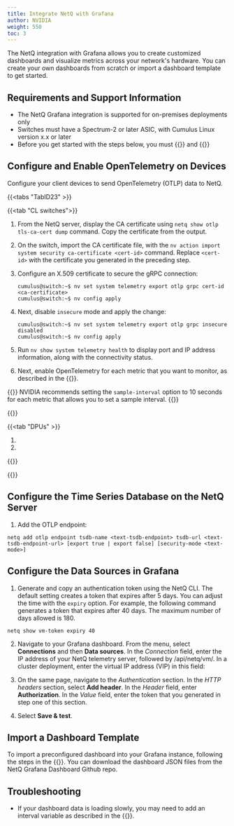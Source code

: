 ```yaml
---
title: Integrate NetQ with Grafana
author: NVIDIA
weight: 550
toc: 3
---
```


The NetQ integration with Grafana allows you to create customized dashboards and visualize metrics across your network's hardware. You can create your own dashboards from scratch or import a dashboard template to get started.
<!--
{{<figure src="/images/netq/grafana-dash-415.png" alt="Grafana dashboard displaying GPU statistics" width="1200">}}
-->

## Requirements and Support Information

- The NetQ Grafana integration is supported for on-premises deployments only
- Switches must have a Spectrum-2 or later ASIC, with Cumulus Linux version x.x or later
- Before you get started with the steps below, you must {{<exlink url="https://grafana.com/docs/grafana/latest/setup-grafana/installation/" text="install Grafana">}} and {{<exlink url="https://grafana.com/docs/grafana/latest/setup-grafana/start-restart-grafana/" text="start the Grafana server">}}

## Configure and Enable OpenTelemetry on Devices

Configure your client devices to send OpenTelemetry (OTLP) data to NetQ.

{{<tabs "TabID23" >}}

{{<tab "CL switches">}}

1. From the NetQ server, display the CA certificate using `netq show otlp tls-ca-cert dump` command. Copy the certificate from the output.

2. On the switch, import the CA certificate file, with the `nv action import system security ca-certificate <cert-id>` command. Replace `<cert-id>` with the certificate you generated in the preceding step.

3. Configure an X.509 certificate to secure the gRPC connection:

   ```
   cumulus@switch:~$ nv set system telemetry export otlp grpc cert-id <ca-certificate>
   cumulus@switch:~$ nv config apply
   ```

4. Next, disable `insecure` mode and apply the change:
    
    ```
   cumulus@switch:~$ nv set system telemetry export otlp grpc insecure disabled
   cumulus@switch:~$ nv config apply
   ```
5. Run `nv show system telemetry health` to display port and IP address information, along with the connectivity status.

6. Next, enable OpenTelemetry for each metric that you want to monitor, as described in the {{<exlink url="https://docs.nvidia.com/networking-ethernet-software/cumulus-linux/Monitoring-and-Troubleshooting/Open-Telemetry-Export/" text="Cumulus Linux documentation">}}.

{{<notice info>}}
NVIDIA recommends setting the <code>sample-interval</code> option to 10 seconds for each metric that allows you to set a sample interval.
{{</notice>}}

{{</tab>}}

{{<tab "DPUs" >}}

1. 

2. 

{{</tab>}}

{{</tabs>}}

## Configure the Time Series Database on the NetQ Server

1. Add the OTLP endpoint: <!--need to eplain this-->

`netq add otlp endpoint tsdb-name <text-tsdb-endpoint> tsdb-url <text-tsdb-endpoint-url> [export true | export false] [security-mode <text-mode>]`


## Configure the Data Sources in Grafana

1. Generate and copy an authentication token using the NetQ CLI. The default setting creates a token that expires after 5 days. You can adjust the time with the `expiry` option. For example, the following command generates a token that expires after 40 days. The maximum number of days allowed is 180.

```
netq show vm-token expiry 40
```

2. Navigate to your Grafana dashboard. From the menu, select **Connections** and then **Data sources**. In the *Connection* field, enter the IP address of your NetQ telemetry server, followed by /api/netq/vm/. In a cluster deployment, enter the virtual IP address (VIP) in this field:

<!--insert pic-->

3. On the same page, navigate to the *Authentication* section. In the *HTTP headers* section, select **Add header**. In the *Header* field, enter **Authorization**. In the *Value* field, enter the token that you generated in step one of this section.

4. Select **Save & test**.



## Import a Dashboard Template

To import a preconfigured dashboard into your Grafana instance, following the steps in the {{<exlink url="https://grafana.com/docs/grafana/latest/dashboards/build-dashboards/import-dashboards/" text="Grafana documentation">}}. You can download the dashboard JSON files from the NetQ Grafana Dashboard Github repo.

## Troubleshooting

- If your dashboard data is loading slowly, you may need to add an interval variable as described in the {{<exlink url="https://grafana.com/docs/grafana/latest/dashboards/variables/add-template-variables/#add-an-interval-variable" text="Grafana documentation">}}.